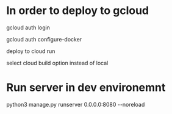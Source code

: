 # In order to deploy to gcloud


gcloud auth login

gcloud auth configure-docker

deploy to cloud run

select cloud build option instead of local


# Run server in dev environemnt
 python3  manage.py runserver 0.0.0.0:8080 --noreload
 


